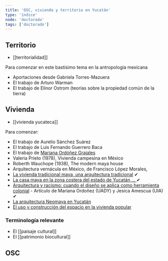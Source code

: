 ```yaml
---
title: 'OSC, vivienda y territorio en Yucatán'
type: 'índice'
node: 'doctorado'
tags: ['doctorado']
---
```


## Territorio

- [[territorialidad]]

Para comenzar en este bastísimo tema en la antropología mexicana

- Aportaciones desde Gabriela Torres-Mazuera
- El trabajo de Arturo Warman
- El trabajo de Elinor Ostrom (teorías sobre la propiedad común de la tierra)

## Vivienda

- [[vivienda yucateca]]

Para comenzar:

- El trabajo de Aurelio Sánchez Suárez
- El trabajo de Luis Fernando Guerrero Baca
- El trabajo de [Mariana Ordóñez Grajales](https://es.wikipedia.org/wiki/Mariana_Ord%C3%B3%C3%B1ez_Grajales)
- Valeria Prieto (1978), Vivienda campesina en México
- Roberth Wauchope (1938), The modern maya house
- Arquitectura vernácula en México, de Francisco López Morales,
- [La vivienda tradicional maya, una arquitectura tradicional](http://revistasacademicas.ucol.mx/index.php/palapa/article/view/137) ✔	
- [La casa maya en la zona costera del estado de Yucatán ... ](https://www.researchgate.net/publication/322988988_La_casa_maya_en_la_zona_costera_del_estado_de_Yucatan_tecnica_tradicional_de_construccion_y_sus_factores_de_riesgo) ✔
- [Arquitectura y racismo: cuando el diseño se aplica como herramienta colonial](https://www.archdaily.mx/mx/941748/arquitectura-y-racismo-el-diseno-como-herramienta-colonial) - Artículo de Mariana Ordoñez (UADY) y Jesica Amescua (UIA) ✔
- [La arquitectura Neomaya en Yucatán](http://asri.eumed.net/4/arquitectura-neomaya.html)
- [El uso y construcción del espacio en la vivienda popular](http://www.gazeta-antropologia.es/?p=3449)

### Terminología relevante

- El [[paisaje cultural]]
- El [[patrimonio biocultural]]


## OSC


